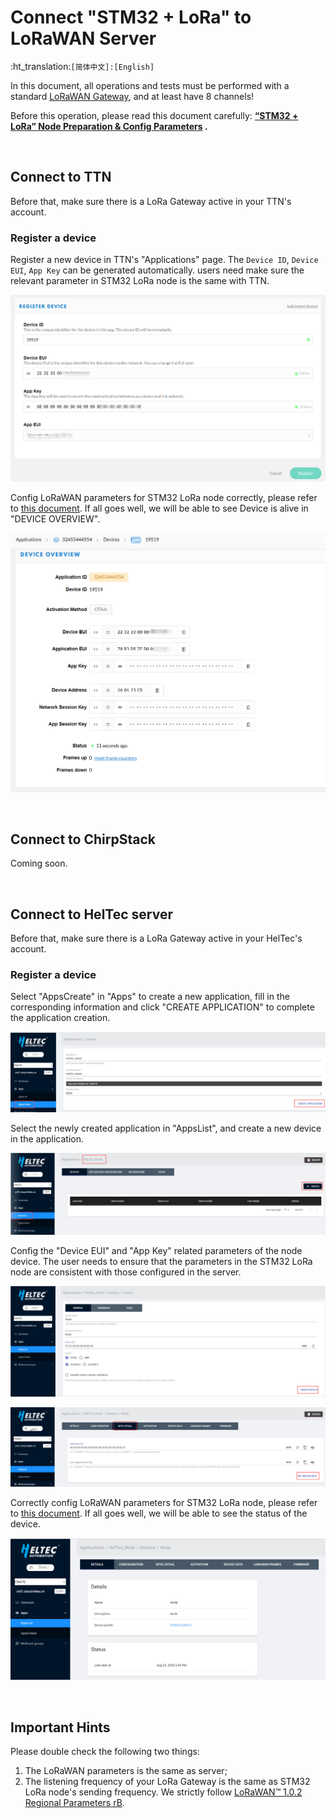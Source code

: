 # Connect "STM32 + LoRa" to LoRaWAN Server
:ht_translation:`[简体中文]:[English]`

In this document, all operations and tests must be performed with a standard [LoRaWAN Gateway](https://heltec.org/proudct_center/lora/lora-gateway/), and at least have 8 channels!

Before this operation, please read this document carefully: **[“STM32 + LoRa” Node Preparation & Config Parameters](https://heltec-automation-docs.readthedocs.io/en/latest/stm32/lorawan/config_parameter.html#) .**

&nbsp;

## Connect to TTN

Before that, make sure there is a LoRa Gateway active in your TTN's account.

### Register a device

Register a new device in TTN's "Applications" page. The `Device ID`, `Device EUI`, `App Key` can be generated automatically. users need make sure the relevant parameter in STM32 LoRa node is the same with TTN.

![](img/connect_to_gateway/02.png)

Config LoRaWAN parameters for STM32 LoRa node correctly, please refer to [this document](https://heltec-automation-docs.readthedocs.io/en/latest/stm32/lorawan/config_parameter.html). If all goes well, we will be able to see Device is alive in "DEVICE OVERVIEW".

![](img/connect_to_gateway/03.png)

&nbsp;

## Connect to ChirpStack

Coming soon.

&nbsp;

## Connect to HelTec server

Before that, make sure there is a LoRa Gateway active in your HelTec's account.

### Register a device

Select "AppsCreate" in "Apps" to create a new application, fill in the corresponding information and click "CREATE APPLICATION" to complete the application creation.

![](img/connect_to_gateway/04.png)

Select the newly created application in "AppsList", and create a new device in the application.

![](img/connect_to_gateway/05.png)

Config the "Device EUI" and "App Key" related parameters of the node device. The user needs to ensure that the parameters in the STM32 LoRa node are consistent with those configured in the server.

![](img/connect_to_gateway/06.png)

![](img/connect_to_gateway/07.png)

Correctly config LoRaWAN parameters for STM32 LoRa node, please refer to [this document](https://heltec-automation-docs.readthedocs.io/en/latest/stm32/lorawan/config_parameter.html). If all goes well, we will be able to see the status of the device.

![](img/connect_to_gateway/08.png)

&nbsp;

## Important Hints

Please double check the following two things:

1. The LoRaWAN parameters is the same as server;
2. The listening frequency of your LoRa Gateway is the same as STM32 LoRa node's sending frequency. We strictly follow [LoRaWAN™ 1.0.2 Regional Parameters rB](https://resource.heltec.cn/download/LoRaWANRegionalParametersv1.0.2_final_1944_1.pdf).
